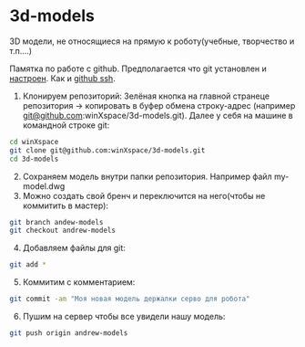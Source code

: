 # 3d-models
3D модели, не относящиеся на прямую к роботу(учебные, творчество и т.п....)

Памятка по работе с github.
Предполагается что git установлен и [настроен](https://git-scm.com/book/ru/v2/%D0%92%D0%B2%D0%B5%D0%B4%D0%B5%D0%BD%D0%B8%D0%B5-%D0%9F%D0%B5%D1%80%D0%B2%D0%BE%D0%BD%D0%B0%D1%87%D0%B0%D0%BB%D1%8C%D0%BD%D0%B0%D1%8F-%D0%BD%D0%B0%D1%81%D1%82%D1%80%D0%BE%D0%B9%D0%BA%D0%B0-Git). Как и [github ssh](https://help.github.com/en/github/authenticating-to-github/connecting-to-github-with-ssh).

1. Клонируем репозиторий:
Зелёная кнопка на главной странеце репозитория -> копировать в буфер обмена строку-адрес (например git@github.com:winXspace/3d-models.git).
Далее у себя на машине в командной строке git:
``` bash
cd winXspace
git clone git@github.com:winXspace/3d-models.git
cd 3d-models
```
2. Сохраняем модель внутри папки репозитория. Например файл my-model.dwg
3. Можно создать свой бренч и переключится на него(чтобы не коммитить в мастер):
```bash
git branch andew-models
git checkout andrew-models
```
4. Добавляем файлы для git:
```bash
git add *
```
5. Коммитим с комментарием:
```bash
git commit -am "Моя новая модель держалки серво для робота"
```
6. Пушим на сервер чтобы все увидели нашу модель:
```bash
git push origin andrew-models
```
